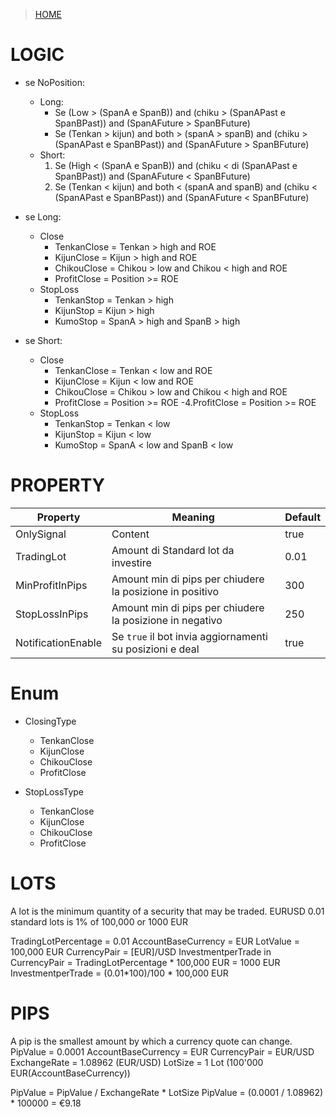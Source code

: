>[HOME](https://github.com/AndreaDev3D/Trading-KillerBot)

# LOGIC
* se NoPosition:
	* Long:
		* Se (Low > (SpanA e SpanB)) and (chiku > (SpanAPast e SpanBPast)) and (SpanAFuture > SpanBFuture)
		* Se (Tenkan > kijun) and both > (spanA > spanB) and (chiku > (SpanAPast e SpanBPast)) and (SpanAFuture > SpanBFuture)
	* Short:
		1. Se (High < (SpanA e SpanB)) and (chiku < di (SpanAPast e SpanBPast)) and (SpanAFuture < SpanBFuture)
		1. Se (Tenkan < kijun) and both < (spanA and spanB) and (chiku < (SpanAPast e SpanBPast)) and (SpanAFuture < SpanBFuture)
 
* se Long:
	* Close
		* TenkanClose = Tenkan > high and ROE
		* KijunClose  = Kijun  > high and ROE
		* ChikouClose = Chikou > low and Chikou < high and ROE
		* ProfitClose = Position >= ROE
	* StopLoss
		* TenkanStop = Tenkan > high
		* KijunStop  = Kijun  > high
		* KumoStop   = SpanA  > high and SpanB > high
 
* se Short:
	* Close
		* TenkanClose = Tenkan < low and ROE
		* KijunClose  = Kijun  < low and ROE
		* ChikouClose = Chikou > low and Chikou < high and ROE
		* ProfitClose = Position >= ROE
-4.ProfitClose  = Position >= ROE
	* StopLoss
		* TenkanStop = Tenkan < low
		* KijunStop  = Kijun  < low
		* KumoStop   = SpanA  < low and SpanB < low 
  	

# PROPERTY
Property | Meaning | Default
------------ | ------------- | -------------
OnlySignal | Content | true
TradingLot | Amount di Standard lot da investire | 0.01
MinProfitInPips | Amount min di pips per chiudere la posizione in positivo | 300
StopLossInPips | Amount min di pips per chiudere la posizione in negativo | 250
NotificationEnable | Se `true` il bot invia aggiornamenti su posizioni e deal  | true

# Enum
* ClosingType
	* TenkanClose
	* KijunClose 
	* ChikouClose
	* ProfitClose

* StopLossType
	* TenkanClose
	* KijunClose 
	* ChikouClose
	* ProfitClose
	
# LOTS
A lot is the minimum quantity of a security that may be traded.
EURUSD 0.01 standard lots is 1% of 100,000 or 1000 EUR

TradingLotPercentage = 0.01
AccountBaseCurrency = EUR 
LotValue = 100,000 EUR
CurrencyPair = [EUR]/USD 
InvestmentperTrade in CurrencyPair =  TradingLotPercentage * 100,000 EUR = 1000 EUR
InvestmentperTrade =  (0.01*100)/100 * 100,000 EUR

# PIPS
A pip is the smallest amount by which a currency quote can change.
PipValue = 0.0001 
AccountBaseCurrency = EUR 
CurrencyPair = EUR/USD 
ExchangeRate = 1.08962 (EUR/USD) 
LotSize = 1 Lot (100'000 EUR(AccountBaseCurrency)) 

PipValue = PipValue / ExchangeRate * LotSize 
PipValue = (0.0001 / 1.08962) * 100000 = €9.18
